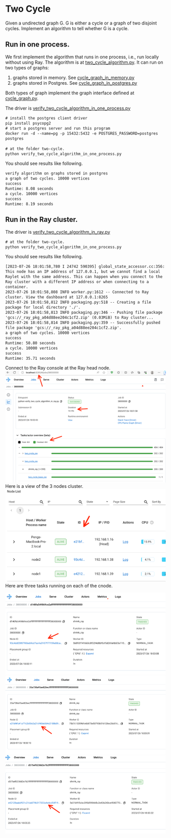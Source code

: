 # Two Cycle

Given a undirected graph G. G is either a cycle or a graph of two disjoint cycles. Implement an algorithm to tell
whether G is a cycle.

## Run in one process.
We first implement the algorithm that runs in one process, i.e., run locally without using Ray.
The algorithm is at [two_cycle_algorithm.py](two_cycle_algorithm.py). It can run on two types of graphs:

1. graphs stored in memory. See [cycle_graph_in_memory.py](cycle_graph_in_memory.py)
2. graphs stored in Postgres. See [cycle_graph_in_postgres.py](cycle_graph_in_postgres.py)

Both types of graph implement the graph interface defined at  [cycle_graph.py](cycle_graph.py).

The driver is [verify_two_cycle_algorithm_in_one_process.py](verify_two_cycle_algorithm_in_one_process.py)
```shell
# install the postgres client driver
pip install psycopg2
# start a postgres server and run this program
docker run -d --name=pg -p 15432:5432 -e POSTGRES_PASSWORD=postgres postgres

# at the folder two-cycle.
python verify_two_cycle_algorithm_in_one_process.py
```
You should see results like following. 
```text
verify algorithm on graphs stored in postgres
a graph of two cycles. 10000 vertices
success
Runtime: 8.08 seconds
a cycle. 10000 vertices
success
Runtime: 8.19 seconds
```

## Run in the Ray cluster.
The driver is [verify_two_cycle_algorithm_in_ray.py](verify_two_cycle_algorithm_in_ray.py)
```shell
# at the folder two-cycle.
python verify_two_cycle_algorithm_in_one_process.py
```
You should see results like following.
```text
[2023-07-26 18:01:58,780 I 24742 590395] global_state_accessor.cc:356: This node has an IP address of 127.0.0.1, but we cannot find a local Raylet with the same address. This can happen when you connect to the Ray cluster with a different IP address or when connecting to a container.
2023-07-26 18:01:58,808 INFO worker.py:1612 -- Connected to Ray cluster. View the dashboard at 127.0.0.1:8265 
2023-07-26 18:01:58,812 INFO packaging.py:518 -- Creating a file package for local directory './'.
2023-07-26 18:01:58,813 INFO packaging.py:346 -- Pushing file package 'gcs://_ray_pkg_a04d88ee204c1cf2.zip' (0.03MiB) to Ray cluster...
2023-07-26 18:01:58,814 INFO packaging.py:359 -- Successfully pushed file package 'gcs://_ray_pkg_a04d88ee204c1cf2.zip'.
a graph of two cycles. 10000 vertices
success
Runtime: 50.80 seconds
a cycle. 10000 vertices
success
Runtime: 35.71 seconds
```

Connect to the Ray console at the Ray head node. 
![img.png](ray_job_history.png)
Here is a view of the 3 nodes cluster. 
![img_3.png](cluster-nodes.png)
Here are three tasks running on each of the cnode.

![img.png](task_on_node_2.png)
![img_1.png](task_on_node3.png)
![img_2.png](task_on_node1.png)